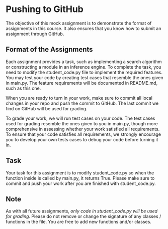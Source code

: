 # Pushing to GitHub

The objective of this mock assignment is to demonstrate the format of assignments in this course. It also ensures that you know how to submit an assignment through GitHub. 

## Format of the Assignments

Each assignment provides a task, such as implementing a search algorithm or constructing a module in an inference engine. To complete the task, you need to modify the student_code.py file to implement the required features. You may test your code by creating test cases that resemble the ones given in main.py. The feature requirements will be documented in README.md, such as this one.  

When you are ready to turn in your work, make sure to commit all local changes in your repo and push the commit to GitHub. The last commit we find on GitHub will be used for grading.  

To grade your work, we will run test cases on your code. The test cases used for grading resemble the ones given to you in main.py, though more comprehensive in assessing whether your work satisfied all requirements. To ensure that your code satisfies all requirements, we strongly encourage you to develop your own tests cases to debug your code before turning it in.  

## Task

Your task for this assignment is to modify student_code.py so when the function inside is called by main.py, it returns True. Please make sure to commit and push your work after you are finished with student_code.py.  

## Note

As with all future assignments, *only code in student_code.py will be used for grading*. Please do not remove or change the signature of any classes / functions in the file. You are free to add new functions and/or classes. 


